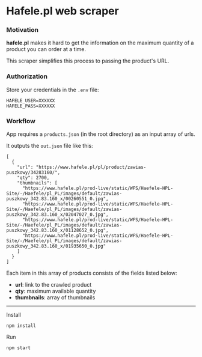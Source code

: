 # Hafele.pl web scraper

### Motivation

**hafele.pl** makes it hard to get the information on the maximum quantity of a product you can order at a time.

This scraper simplifies this process to passing the product's URL.

### Authorization
Store your credentials in the `.env` file:
```
HAFELE_USER=XXXXXX
HAFELE_PASS=XXXXXX
```

### Workflow
App requires a `products.json` (in the root directory) as an input array of urls.

It outputs the `out.json` file like this:

```
[
  {
    "url": "https://www.hafele.pl/pl/product/zawias-puszkowy/34283160/",
    "qty": 2700,
    "thumbnails": [
      "https://www.hafele.pl/prod-live/static/WFS/Haefele-HPL-Site/-/Haefele/pl_PL/images/default/zawias-puszkowy_342.83.160_x/00260551_0.jpg",
      "https://www.hafele.pl/prod-live/static/WFS/Haefele-HPL-Site/-/Haefele/pl_PL/images/default/zawias-puszkowy_342.83.160_x/02047027_0.jpg",
      "https://www.hafele.pl/prod-live/static/WFS/Haefele-HPL-Site/-/Haefele/pl_PL/images/default/zawias-puszkowy_342.83.160_x/01128652_0.jpg",
      "https://www.hafele.pl/prod-live/static/WFS/Haefele-HPL-Site/-/Haefele/pl_PL/images/default/zawias-puszkowy_342.83.160_x/01935650_0.jpg"
    ]
  }
]
```

Each item in this array of products consists of the fields listed below:

- **url**: link to the crawled product
- **qty**: maximum available quantity
- **thumbnails**: array of thumbnails

---

Install
```
npm install
```

Run
```
npm start
```
